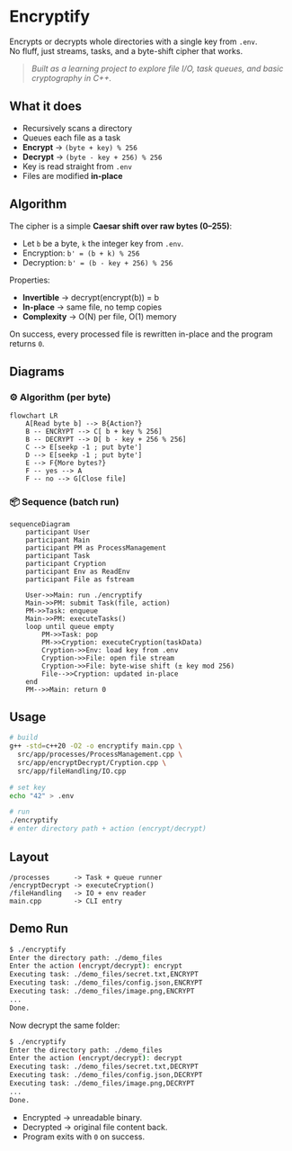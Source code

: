 

# Encryptify

Encrypts or decrypts whole directories with a single key from `.env`.
</br>
No fluff, just streams, tasks, and a byte-shift cipher that works.

> *Built as a learning project to explore file I/O, task queues, and basic cryptography in C++.*



## What it does

* Recursively scans a directory
* Queues each file as a task
* **Encrypt** → `(byte + key) % 256`
* **Decrypt** → `(byte - key + 256) % 256`
* Key is read straight from `.env`
* Files are modified **in-place**



## Algorithm

The cipher is a simple **Caesar shift over raw bytes (0–255)**:

* Let `b` be a byte, `k` the integer key from `.env`.
* Encryption: `b' = (b + k) % 256`
* Decryption: `b' = (b - key + 256) % 256`

Properties:

* **Invertible** → decrypt(encrypt(b)) = b
* **In-place** → same file, no temp copies
* **Complexity** → O(N) per file, O(1) memory

On success, every processed file is rewritten in-place and the program returns `0`.



## Diagrams

### ⚙️ Algorithm (per byte)

```mermaid
flowchart LR
    A[Read byte b] --> B{Action?}
    B -- ENCRYPT --> C[ b + key % 256]
    B -- DECRYPT --> D[ b - key + 256 % 256]
    C --> E[seekp -1 ; put byte']
    D --> E[seekp -1 ; put byte']
    E --> F{More bytes?}
    F -- yes --> A
    F -- no --> G[Close file]
```

### 📦 Sequence (batch run)

```mermaid
sequenceDiagram
    participant User
    participant Main
    participant PM as ProcessManagement
    participant Task
    participant Cryption
    participant Env as ReadEnv
    participant File as fstream

    User->>Main: run ./encryptify
    Main->>PM: submit Task(file, action)
    PM->>Task: enqueue
    Main->>PM: executeTasks()
    loop until queue empty
        PM->>Task: pop
        PM->>Cryption: executeCryption(taskData)
        Cryption->>Env: load key from .env
        Cryption->>File: open file stream
        Cryption->>File: byte-wise shift (± key mod 256)
        File-->>Cryption: updated in-place
    end
    PM-->>Main: return 0
```


## Usage

```bash
# build
g++ -std=c++20 -O2 -o encryptify main.cpp \
  src/app/processes/ProcessManagement.cpp \
  src/app/encryptDecrypt/Cryption.cpp \
  src/app/fileHandling/IO.cpp

# set key
echo "42" > .env

# run
./encryptify
# enter directory path + action (encrypt/decrypt)
```


## Layout

```
/processes      -> Task + queue runner
/encryptDecrypt -> executeCryption()
/fileHandling   -> IO + env reader
main.cpp        -> CLI entry
```


## Demo Run

```bash
$ ./encryptify
Enter the directory path: ./demo_files
Enter the action (encrypt/decrypt): encrypt
Executing task: ./demo_files/secret.txt,ENCRYPT
Executing task: ./demo_files/config.json,ENCRYPT
Executing task: ./demo_files/image.png,ENCRYPT
...
Done.
```

Now decrypt the same folder:

```bash
$ ./encryptify
Enter the directory path: ./demo_files
Enter the action (encrypt/decrypt): decrypt
Executing task: ./demo_files/secret.txt,DECRYPT
Executing task: ./demo_files/config.json,DECRYPT
Executing task: ./demo_files/image.png,DECRYPT
...
Done.
```

* Encrypted → unreadable binary.
* Decrypted → original file content back.
* Program exits with `0` on success.


